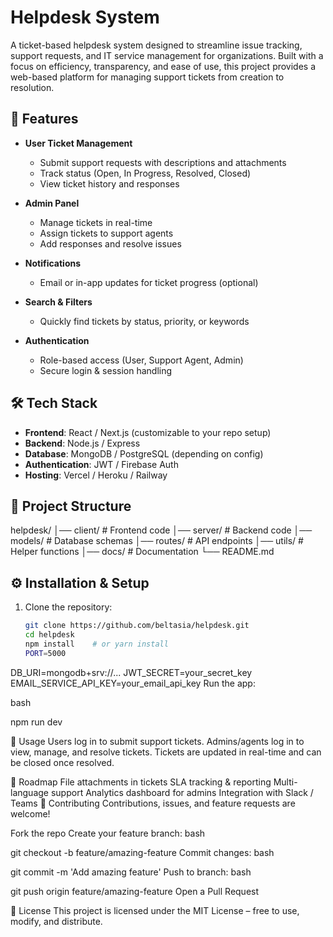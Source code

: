 # Helpdesk System

A ticket-based helpdesk system designed to streamline issue tracking, support requests, and IT service management for organizations. Built with a focus on efficiency, transparency, and ease of use, this project provides a web-based platform for managing support tickets from creation to resolution.

## 🚀 Features

- **User Ticket Management**
  - Submit support requests with descriptions and attachments
  - Track status (Open, In Progress, Resolved, Closed)
  - View ticket history and responses

- **Admin Panel**
  - Manage tickets in real-time
  - Assign tickets to support agents
  - Add responses and resolve issues

- **Notifications**
  - Email or in-app updates for ticket progress (optional)

- **Search & Filters**
  - Quickly find tickets by status, priority, or keywords

- **Authentication**
  - Role-based access (User, Support Agent, Admin)
  - Secure login & session handling

## 🛠️ Tech Stack

- **Frontend**: React / Next.js (customizable to your repo setup)
- **Backend**: Node.js / Express
- **Database**: MongoDB / PostgreSQL (depending on config)
- **Authentication**: JWT / Firebase Auth
- **Hosting**: Vercel / Heroku / Railway

## 📂 Project Structure
helpdesk/
│── client/ # Frontend code
│── server/ # Backend code
│── models/ # Database schemas
│── routes/ # API endpoints
│── utils/ # Helper functions
│── docs/ # Documentation
└── README.md
## ⚙️ Installation & Setup

1. Clone the repository:
   ```bash
   git clone https://github.com/beltasia/helpdesk.git
   cd helpdesk
   npm install    # or yarn install
   PORT=5000
DB_URI=mongodb+srv://...
JWT_SECRET=your_secret_key
EMAIL_SERVICE_API_KEY=your_email_api_key
Run the app:

bash

npm run dev

📌 Usage
Users log in to submit support tickets.
Admins/agents log in to view, manage, and resolve tickets.
Tickets are updated in real-time and can be closed once resolved.

🚧 Roadmap
File attachments in tickets
SLA tracking & reporting
Multi-language support
Analytics dashboard for admins
Integration with Slack / Teams
🤝 Contributing
Contributions, issues, and feature requests are welcome!

Fork the repo
Create your feature branch:
bash

git checkout -b feature/amazing-feature
Commit changes:
bash


git commit -m 'Add amazing feature'
Push to branch:
bash


git push origin feature/amazing-feature
Open a Pull Request

📜 License
This project is licensed under the MIT License – free to use, modify, and distribute.


